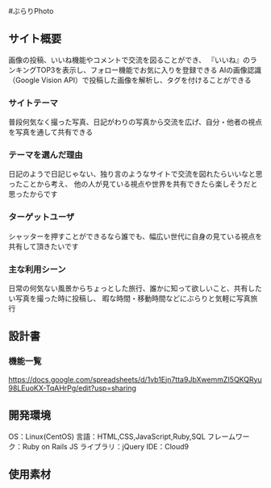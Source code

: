 #ぶらりPhoto

## サイト概要
画像の投稿、いいね機能やコメントで交流を図ることができ、 『いいね』のランキングTOP3を表示し、フォロー機能でお気に入りを登録できる
AIの画像認識（Google Vision API）で投稿した画像を解析し、タグを付けることができる

### サイトテーマ

普段何気なく撮った写真、日記がわりの写真から交流を広げ、自分・他者の視点を写真を通して共有できる

### テーマを選んだ理由

日記のようで日記じゃない、独り言のようなサイトで交流を図れたらいいなと思ったことから考え、
他の人が見ている視点や世界を共有できたら楽しそうだと思ったからです

### ターゲットユーザ

シャッターを押すことができるなら誰でも、幅広い世代に自身の見ている視点を共有して頂きたいです

### 主な利用シーン

日常の何気ない風景からちょっとした旅行、誰かに知って欲しいこと、共有したい写真を撮った時に投稿し、
暇な時間・移動時間などにぶらりと気軽に写真旅行

## 設計書

### 機能一覧

https://docs.google.com/spreadsheets/d/1vb1Ejn7tta9JbXwemmZI5QKQRyu98LEuoKX-TqAHrPg/edit?usp=sharing

## 開発環境

OS：Linux(CentOS)
言語：HTML,CSS,JavaScript,Ruby,SQL
フレームワーク：Ruby on Rails
JS ライブラリ：jQuery
IDE：Cloud9

## 使用素材
